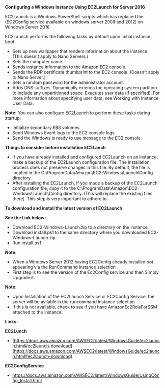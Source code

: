 **Configuring a Windows Instance Using EC2Launch for Server 2016**

EC2Launch is a Windows PowerShell scripts which has replaced the (EC2Config service available on windows server 2008 and 2012) on Windows Server 2016. 

EC2Launch performs the following tasks by default upon initial instance boot.

- Sets up new wallpaper that renders information about the instance. (This doesn't apply to Nano Servers.)
- Sets the computer name.
- Sends instance information to the Amazon EC2 console.
- Sends the RDP certificate thumbprint to the EC2 console. (Doesn't apply to Nano Server.)
- Sets a random password for the administrator account.
- Adds DNS suffixes.
Dynamically extends the operating system partition to include any unpartitioned space.
Executes user data (if specified). 
For more information about specifying user data, see Working with Instance User Data.


**Note:** You can also configure EC2Launch to perform these tasks during startup:

- Initialize secondary EBS volumes.
- Send Windows Event logs to the EC2 console logs.
- Send the Windows is ready to use message to the EC2 console.

**Things to consider before installation EC2Lanch**

- If you have already installed and configured EC2Launch on an instance, make a backup of the EC2Launch configuration file. The installation process does not preserve changes in this file. By default, the file is located in the C:\ProgramData\Amazon\EC2-Windows\Launch\Config directory.
- After installing the EC2Launch, 
If you made a backup of the EC2Launch configuration file, copy it to the C:\ProgramData\Amazon\EC2-Windows\Launch\Config directory. (This will replace the existing files there). This step is very important to adhere to.



**To download and install the latest version of EC2Launch**

**See the Link below:**

- Download EC2-Windows-Launch.zip to a directory on the instance.
- Download install.ps1 to the same directory where you downloaded EC2-Windows-Launch.zip.
- Run install.ps1


**Note:** 

- When a Windows Server 2012 having EC2Config already installed not appearing via the RunCommand Instance selection
- First step is to see the version of the Ec2Config service and then Simply Upgrade it.

**Note:** 

- Upon Installation of the EC2Launch Service or EC2Config Service, the server will be avilable in the runcommand instance selection
- If this is not available, check to see if you have AmazonEc2RoleForSSM attached to the instance. 

**Links:**

**EC2Lunch**

- [https://docs.aws.amazon.com/AWSEC2/latest/WindowsGuide/ec2launch.html#ec2launch-download](https://docs.aws.amazon.com/AWSEC2/latest/WindowsGuide/ec2launch.html#ec2launch-download)

**EC2ConfigService**

- [https://docs.aws.amazon.com/AWSEC2/latest/WindowsGuide/UsingConfig_Install.html ](https://docs.aws.amazon.com/AWSEC2/latest/WindowsGuide/UsingConfig_Install.html )